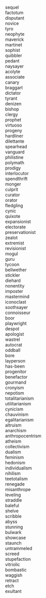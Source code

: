 sequel  
factotum  
disputant  
novice  
tyro  
neophyte  
maverick  
martinet  
sophist  
quibbler  
pedant  
naysayer  
acolyte  
associate  
canary  
braggart  
dictator  
tyrant  
denizen  
bishop  
clergy  
prophet  
virtuoso  
progeny  
hardliner  
dilettante  
spearhead  
vanguard  
philistine  
polymath  
prodigy  
interlocutor  
spendthrift  
monger  
culprit  
curator  
orator  
fledgling  
cynic  
quixote  
expansionist  
electorate  
preservationist  
zealot  
extremist  
revisionist  
mogul  
guru  
tycoon  
bellwether  
stickler  
diehard  
nonentity  
imposter  
mastermind  
iconoclast  
soothsayer  
connoisseur  
boor  
playwright  
despot  
apologist  
wastrel   
autocrat  
oddball  
bore  
layperson  
has-been  
progenitor  
benefactor  
gourmand  
cronyism  
nepotism  
totalitarianism  
utilitarianism  
cynicism  
chauvinism  
egalitarianism  
altruism  
anarchism  
anthropocentrism  
atheism  
collectivism  
dualism  
feminism  
hedonism  
individualism  
nihilism  
teetotalism  
renegade  
misanthrope  
leveling  
straddle  
baleful  
shelve  
scribble  
abyss  
stunning  
bulwark  
showcase  
staunch  
untrammeled  
screed  
stupefaction  
vitriolic  
bombastic  
waggish  
retract  
etch  
exultant  

